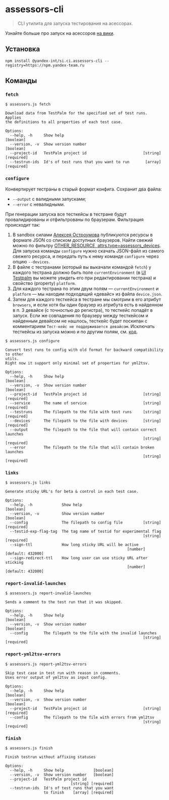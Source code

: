 # assessors-cli

> CLI утилита для запуска тестирования на асессорах.

Узнайте больше про запуск на асессоров [на вики](https://wiki.yandex-team.ru/search-interfaces/infra/crowdtest/tech/).

## Установка

```shell
npm install @yandex-int/si.ci.assessors-cli --registry=https://npm.yandex-team.ru
```

## Команды

### `fetch`

```console
$ assessors.js fetch

Download data from TestPalm for the specified set of test runs. Applies
the definitions to all properties of each test case.

Options:
  --help, -h     Show help                                             [boolean]
  --version, -v  Show version number                                   [boolean]
  --project-id   TestPalm project id                         [string] [required]
  --testrun-ids  Id's of test runs that you want to run       [array] [required]
```

### `configure`

Конвертирует тестраны в старый формат конфига. Сохранит два файла:
- `--output` с валидными запусками;
- `--error` с невалидными.

При генерации запуска все тесткейсы в тестране будут провалидированы и отфильтрованы по браузерам. Фильтрация происходит так:

1. В sandbox силами [Алексея Остроумова](https://staff.yandex-team.ru/ostroumov) публикуются ресурсы в формате JSON со списком доступных браузеров. Найти свежий можно по фильтру [OTHER_RESOURCE, attrs.type=assessors_devices](https://sandbox.yandex-team.ru/resources?type=OTHER_RESOURCE&state=READY&limit=20&attrs=%7B%22type%22%3A%22assessors_devices%22%7D). Для запуска команды `configure` нужно скачать JSON-файл из самого свежего ресурса, и передать путь к нему команде `configure` через опцию `--devices`.
2. В файле с тестранами (который вы выкачали командой `fetch`) у каждого тестрана должно быть поле `currentEnvironment` (в [UI Testpalm](https://testpalm.yandex-team.ru/) вы можете увидеть его при редактировании тестрана) и свойство (property) `platform`.
3. Для каждого тестрана по этим двум полям — `currentEnvironment` и `platform` — мы находим подходящий «девайс» из файла `device.json`.
4. Затем для каждого тесткейса в тестране мы смотрим в его атрибут `browsers`, и если хотя бы один браузер из атрибута есть в найденном в п. 3 девайсе (с точностью до регистра), то тесткейс попадёт в запуск. Если же совпадения по браузеру между тесткейсом и найденным девайсом не нашлось, тесткейс будет поскипан с комментарием `Тест-кейс не поддерживается девайсом`. Исключать тесткейсы из запуска можно и по другим полям, см. [код](./src/commands/configure/api.ts#L219-231).

```console
$ assessors.js configure

Convert test runs to config with old format for backward compatibility to other
utils.
Right now it support only minimal set of properties for yml2tsv.

Options:
  --help, -h     Show help                                             [boolean]
  --version, -v  Show version number                                   [boolean]
  --project-id   TestPalm project id                         [string] [required]
  --service      The name of service                         [string] [required]
  --testruns     The filepath to the file with test runs     [string] [required]
  --devices      The filepath to the file with devices       [string] [required]
  --output       The filepath to the file that will contain correct launches
                                                             [string] [required]
  --error        The filepath to the file that will contain broken launches
                                                             [string] [required]
```

### `links`

```console
$ assessors.js links

Generate sticky URL's for beta & control in each test case.

Options:
  --help, -h             Show help                                     [boolean]
  --version, -v          Show version number                           [boolean]
  --config               The filepath to config file         [string] [required]
  --testid-exp-flag-tag  The tag name of testid for experimental flag
                                                             [string] [required]
  --sign-ttl             How long sticky URL will be active
                                                      [number] [default: 432000]
  --sign-redirect-ttl    How long user can use sticky URL after sticking
                                                      [number] [default: 432000]
```

### `report-invalid-launches`

```console
$ assessors.js report-invalid-launches

Sends a comment to the test run that it was skipped.

Options:
  --help, -h     Show help                                             [boolean]
  --version, -v  Show version number                                   [boolean]
  --config       The filepath to the file with the invalid launches
                                                             [string] [required]
```

### `report-yml2tsv-errors`

```console
$ assessors.js report-yml2tsv-errors

Skip test case in test run with reason in comments.
Uses error output of yml2tsv as input config.

Options:
  --help, -h     Show help                                             [boolean]
  --version, -v  Show version number                                   [boolean]
  --project-id   TestPalm project id                         [string] [required]
  --config       The filepath to the file with errors from yml2tsv
                                                             [string] [required]
```

### `finish`

```console
$ assessors.js finish

Finish testrun without affixing statuses

Options:
  --help, -h     Show help             [boolean]
  --version, -v  Show version number   [boolean]
  --project-id   TestPalm project id
                             [string] [required]
  --testrun-ids  Id's of test runs that you want
                 to finish    [array] [required]
```
